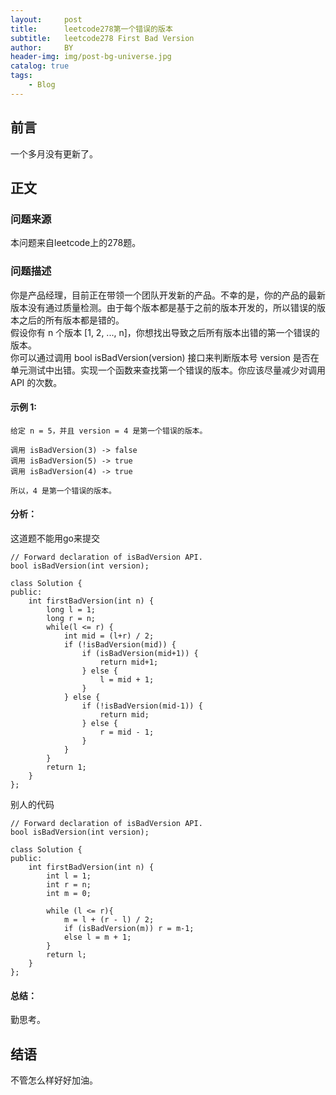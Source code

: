 ```yaml
---
layout:     post
title:      leetcode278第一个错误的版本
subtitle:   leetcode278 First Bad Version
author:     BY
header-img: img/post-bg-universe.jpg
catalog: true
tags:
    - Blog
---
```



## 前言

一个多月没有更新了。

## 正文

### 问题来源

本问题来自leetcode上的278题。  

### 问题描述

你是产品经理，目前正在带领一个团队开发新的产品。不幸的是，你的产品的最新版本没有通过质量检测。由于每个版本都是基于之前的版本开发的，所以错误的版本之后的所有版本都是错的。  
假设你有 n 个版本 [1, 2, ..., n]，你想找出导致之后所有版本出错的第一个错误的版本。  
你可以通过调用 bool isBadVersion(version) 接口来判断版本号 version 是否在单元测试中出错。实现一个函数来查找第一个错误的版本。你应该尽量减少对调用 API 的次数。  

#### 示例 1:
```
给定 n = 5，并且 version = 4 是第一个错误的版本。

调用 isBadVersion(3) -> false
调用 isBadVersion(5) -> true
调用 isBadVersion(4) -> true

所以，4 是第一个错误的版本。 
```

#### 分析：
这道题不能用go来提交
```
// Forward declaration of isBadVersion API.
bool isBadVersion(int version);

class Solution {
public:
    int firstBadVersion(int n) {
        long l = 1;
        long r = n;
        while(l <= r) {
            int mid = (l+r) / 2;
            if (!isBadVersion(mid)) {
                if (isBadVersion(mid+1)) {
                    return mid+1;
                } else {
                    l = mid + 1; 
                }
            } else {
                if (!isBadVersion(mid-1)) {
                    return mid;
                } else {
                    r = mid - 1; 
                }
            }
        }
        return 1;
    }
};
```
别人的代码
```
// Forward declaration of isBadVersion API.
bool isBadVersion(int version);

class Solution {
public:
    int firstBadVersion(int n) {
        int l = 1;
        int r = n;
        int m = 0;
        
        while (l <= r){
            m = l + (r - l) / 2;
            if (isBadVersion(m)) r = m-1;
            else l = m + 1;
        }
        return l;
    }
};
```

#### 总结：
勤思考。  

## 结语
不管怎么样好好加油。
